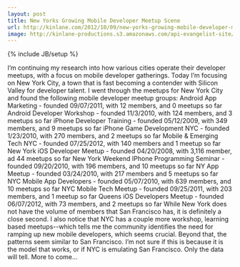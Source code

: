 ```yaml
---
layout: post
title: New Yorks Growing Mobile Developer Meetup Scene
url: http://kinlane.com/2012/10/09/new-yorks-growing-mobile-developer-meetup-scene/
image: http://kinlane-productions.s3.amazonaws.com/api-evangelist-site/blog/meetup_logo.gif
---
```

{% include JB/setup %}
<p>
     I’m continuing my research into how various cities operate their developer meetups, with a focus on mobile developer gatherings. Today I’m focusing on New York City, a town that is fast becoming a contender with Silicon Valley for developer talent. I went through the meetups for New York City and found the following mobile developer meetup groups: Android App Marketing - founded 09/07/2011, with 12 members, and 0 meetups so far Android Developer Workshop - founded 11/3/2010, with 124 members, and 3 meetups so far iPhone Developer Training - founded 05/12/2009, with 349 members, and 9 meetups so far iPhone Game Development NYC - founded 1/23/2010, with 270 members, and 2 meetups so far Mobile &amp; Emerging Tech NYC - founded 07/25/2012, with 140 members and 1 meetup so far New York iOS Developer Meetup - founded 04/20/2008, with 3,116 member, ad 44 meetups so far New York Weekend IPhone Programming Seminar - founded 09/20/2010, with 196 members, and 10 meetups so far NY App Meetup - founded 03/24/2010, with 217 members and 5 meetups so far NYC Mobile App Developers - founded 05/07/2010, with 639 members, and 10 meetups so far NYC Mobile Tech Meetup - founded 09/25/2011, with 203 members, and 1 meetup so far Queens iOS Developers Meetup - founded 06/07/2012, with 73 members, and 2 meetups so far While New York does not have the volume of members that San Francisco has, it is definitely a close second. I also notice that NYC has a couple more workshop, learning based meetups--which tells me the community identifies the need for ramping up new mobile developers, which seems crucial. Beyond that, the patterns seem similar to San Francisco. I’m not sure if this is because it is the model that works, or if NYC is emulating San Francisco. Only the data will tell. More to come...
</p>